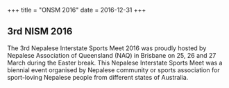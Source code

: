 +++
title = "ONSM 2016"
date = 2016-12-31
+++

## 3rd NISM 2016

The 3rd Nepalese Interstate Sports Meet 2016 was proudly hosted by Nepalese Association of Queensland (NAQ)
in Brisbane on 25, 26 and 27 March during the Easter break. This
Nepalese Interstate Sports Meet was a biennial event organised by Nepalese community or sports
association for sport-loving Nepalese people from different states of Australia.